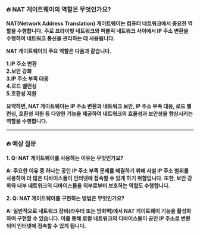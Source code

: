 ### **🔥 NAT 게이트웨이의 역할은 무엇인가요?**

**NAT(Network Address Translation) 게이트웨이는 컴퓨터 네트워크에서 중요한 역할을 수행합니다.**
**주로 프라이빗 네트워크와 퍼블릭 네트워크 사이에서 IP 주소 변환을 수행하여 네트워크 통신을 관리하는 데 사용됩니다.**

**NAT 게이트웨이의 주요 역할은 다음과 같습니다.**

**1.IP 주소 변환<br>**
**2.보안 강화**<br>
**3.IP 주소 부족 대응**<br>
**4.로드 밸런싱**<br>
**5.호환성 지원**<br>

**요약하면, NAT 게이트웨이는 IP 주소 변환과 네트워크 보안, IP 주소 부족 대응, 로드 밸런싱, 호환성 지원 등 다양한 기능을 제공하여 네트워크의 효율성과 보안성을 향상시키는 역할을 수행합니다.**

---------------------------------------------------------------------------------------------------------------------------------------------------------------------------------------------

### **🔥 예상 질문**

**1. Q: NAT 게이트웨이를 사용하는 이유는 무엇인가요?**

**A: 주요한 이유 중 하나는 공인 IP 주소 부족 문제를 해결하기 위해 사설 IP 주소 범위를 사용하여 더 많은 디바이스들이 인터넷에 접속할 수 있게 하기 위함입니다. 또한, 보안 강화와 내부 네트워크의 디바이스들을 외부로부터 보호하는 역할도 수행합니다.**

**2. Q: NAT 게이트웨이를 구현하는 방법은 무엇인가요?**

**A: 일반적으로 네트워크 장비(라우터 또는 방화벽)에서 NAT 게이트웨이 기능을 활성화하여 구현할 수 있습니다. 이를 통해 로컬 네트워크의 디바이스들이 공인 IP 주소로 변환되어 인터넷에 접속할 수 있게 됩니다.**
